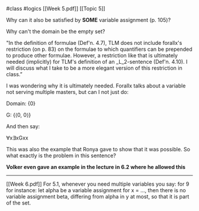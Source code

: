 #class #logics
[[Week 5.pdf]]
[[Topic 5]]

Why can it also be satisfied by **SOME** variable assignment (p. 105)?

Why can't the domain be the empty set?

"In the definition of formulae (Def'n. 4.7), TLM does not include forallx's restriction (on p. 83) on the formulae to which quantifiers can be prepended to produce other formulae. However, a restriction like that is ultimately needed (implicitly) for TLM's definition of an _L_2-sentence (Def'n. 4.10). I will discuss what I take to be a more elegant version of this restriction in class.”

  

I was wondering why it is ultimately needed. Forallx talks about a variable not serving multiple masters, but can I not just do:

Domain: {0}

G: {⟨0, 0⟩}

And then say:

∀x∃xGxx

This was also the example that Ronya gave to show that it was possible. So what exactly is the problem in this sentence?

**Volker even gave an example in the lecture in 6.2 where he allowed this**


---
[[Week 6.pdf]]
For 5.1, whenever you need multiple variables you say: for 9 for instance:
let alpha be a variable assignment for x = ..., then there is no variable assignment beta, differing from alpha in y at most, so that it is part of the set.